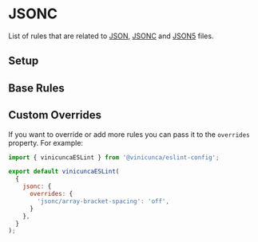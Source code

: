 # JSONC

List of rules that are related to [JSON](https://json.org/), [JSONC](https://github.com/microsoft/node-jsonc-parser) and [JSON5](https://json5.org/) files.

## Setup

<EslintList package="jsonc:setup" />

## Base Rules

<EslintList package="jsonc:rules" />

## Custom Overrides

If you want to override or add more rules you can pass it to the `overrides` property.
For example:

```js [eslint.config.js]
import { vinicuncaESLint } from '@vinicunca/eslint-config';

export default vinicuncaESLint(
  {
    jsonc: {
      overrides: {
        'jsonc/array-bracket-spacing': 'off',
      }
    },
  }
);
```
